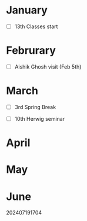
# January 
- [ ] 13th Classes start 

# Februrary
- [ ] Aishik Ghosh visit (Feb 5th)

# March 
- [ ] 3rd Spring Break 
- [ ] 10th Herwig seminar


# April 


# May 


# June







202407191704
